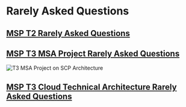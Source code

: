 # Rarely Asked Questions

## [MSP T2 Rarely Asked Questions](MSP%20T2%20QnA.md)

## [MSP T3 MSA Project Rarely Asked Questions](MSP%20T3%20MSA%20Project%20QnA.md)

![T3 MSA Project on SCP Architecture](T3%20MSA%20Project%20Architecture/T3%20MSA%20Project%20on%20SCP%20Architecture.gif)

## [MSP T3 Cloud Technical Architecture Rarely Asked Questions](MSP%20T3%20CTA%20QnA.md)

